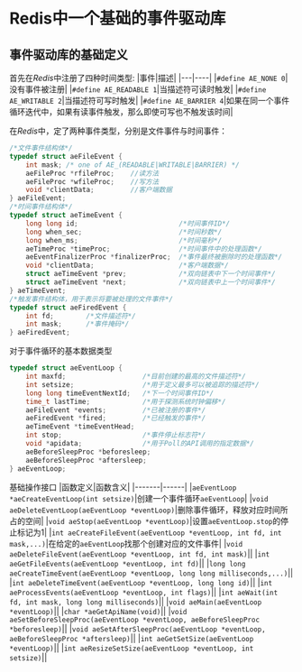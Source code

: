 # Redis中一个基础的事件驱动库

## 事件驱动库的基础定义
首先在*Redis*中注册了四种时间类型:
|事件|描述|
|---|----|
|`#define AE_NONE 0`|没有事件被注册|
|`#define AE_READABLE 1`|当描述符可读时触发|
|`#define AE_WRITABLE 2`|当描述符可写时触发|
|`#define AE_BARRIER 4`|如果在同一个事件循环迭代中，如果有读事件触发，那么即使可写也不触发该时间|

在*Redis*中，定了两种事件类型，分别是文件事件与时间事件：
```c
/*文件事件结构体*/
typedef struct aeFileEvent {
    int mask; /* one of AE_(READABLE|WRITABLE|BARRIER) */
    aeFileProc *rfileProc;    //读方法
    aeFileProc *wfileProc;    //写方法
    void *clientData;         //客户端数据
} aeFileEvent;
/*时间事件结构体*/
typedef struct aeTimeEvent {
    long long id;                         /*时间事件ID*/
    long when_sec;                        /*时间秒数*/
    long when_ms;                         /*时间毫秒*/
    aeTimeProc *timeProc;                 /*时间事件中的处理函数*/
    aeEventFinalizerProc *finalizerProc;  /*事件最终被删除时的处理函数*/
    void *clientData;                     /*客户端数据*/
    struct aeTimeEvent *prev;             /*双向链表中下一个时间事件*/
    struct aeTimeEvent *next;             /*双向链表中上一个时间事件*/
} aeTimeEvent;
/*触发事件结构体，用于表示将要被处理的文件事件*/
typedef struct aeFiredEvent {
    int fd;        /*文件描述符*/
    int mask;      /*事件掩码*/
} aeFiredEvent;
```

对于事件循环的基本数据类型
```c
typedef struct aeEventLoop {
    int maxfd;                   /*目前创建的最高的文件描述符*/
    int setsize;                 /*用于定义最多可以被追踪的描述符*/
    long long timeEventNextId;   /*下一个时间事件ID*/
    time_t lastTime;             /*用于探测系统时钟偏移*/
    aeFileEvent *events;         /*已被注册的事件*/
    aeFiredEvent *fired;         /*已经触发的事件*/
    aeTimeEvent *timeEventHead;
    int stop;                    /*事件停止标志符*/
    void *apidata;               /*用于Poll的API调用的指定数据*/
    aeBeforeSleepProc *beforesleep;
    aeBeforeSleepProc *aftersleep;
} aeEventLoop;
```

基础操作接口
|函数定义|函数含义|
|-------|------|
|`aeEventLoop *aeCreateEventLoop(int setsize)`|创建一个事件循环`aeEventLoop`|
|`void aeDeleteEventLoop(aeEventLoop *eventLoop)`|删除事件循环，释放对应时间所占的空间|
|`void aeStop(aeEventLoop *eventLoop)`|设置`aeEventLoop.stop`的停止标记为1|
|`int aeCreateFileEvent(aeEventLoop *eventLoop, int fd, int mask,...)`|在给定的`aeEventLoop`找那个创建对应的文件事件|
|`void aeDeleteFileEvent(aeEventLoop *eventLoop, int fd, int mask)`||
|`int aeGetFileEvents(aeEventLoop *eventLoop, int fd)`||
|`long long aeCreateTimeEvent(aeEventLoop *eventLoop, long long milliseconds,...)`||
|`int aeDeleteTimeEvent(aeEventLoop *eventLoop, long long id)`||
|`int aeProcessEvents(aeEventLoop *eventLoop, int flags)`||
|`int aeWait(int fd, int mask, long long milliseconds)`||
|`void aeMain(aeEventLoop *eventLoop)`||
|`char *aeGetApiName(void)`||
|`void aeSetBeforeSleepProc(aeEventLoop *eventLoop, aeBeforeSleepProc *beforesleep)`||
|`void aeSetAfterSleepProc(aeEventLoop *eventLoop, aeBeforeSleepProc *aftersleep)`||
|`int aeGetSetSize(aeEventLoop *eventLoop)`||
|`int aeResizeSetSize(aeEventLoop *eventLoop, int setsize)`||
